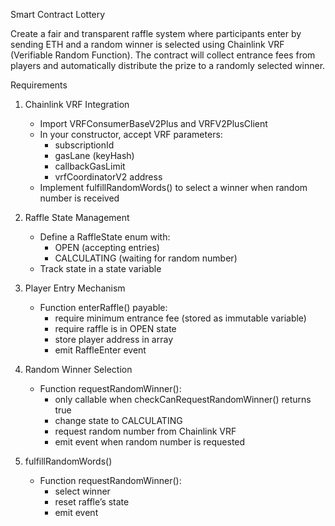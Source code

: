 Smart Contract Lottery

Create a fair and transparent raffle system where participants enter by sending ETH and a random winner is selected using Chainlink VRF (Verifiable Random Function). The contract will collect entrance fees from players and automatically distribute the prize to a randomly selected winner.

Requirements

1. Chainlink VRF Integration

    * Import VRFConsumerBaseV2Plus and VRFV2PlusClient 
    * In your constructor, accept VRF parameters:
      * subscriptionId 
      * gasLane (keyHash)
      * callbackGasLimit 
      * vrfCoordinatorV2 address
    * Implement fulfillRandomWords() to select a winner when random number is received

2. Raffle State Management
   * Define a RaffleState enum with:
     * OPEN (accepting entries)
     * CALCULATING (waiting for random number)
   * Track state in a state variable

3. Player Entry Mechanism 
   * Function enterRaffle() payable:
     * require minimum entrance fee (stored as immutable variable)
     * require raffle is in OPEN state
     * store player address in array
     * emit RaffleEnter event

4. Random Winner Selection
   * Function requestRandomWinner():
     * only callable when checkCanRequestRandomWinner() returns true
     * change state to CALCULATING
     * request random number from Chainlink VRF
     * emit event when random number is requested

5. fulfillRandomWords()
   * Function requestRandomWinner():
     * select winner
     * reset raffle’s state
     * emit event